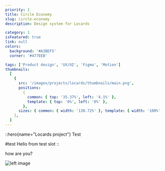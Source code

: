 ```yaml
---
priority: 1
title: Circle Economy
slug: circle-economy
description: Design system for Locards

category: 1
isFeatured: true
link: null
colors:
  background: '#A3BEF5'
  corner: '#477EEB'

tags: ['Product design', 'UX/UI', 'Figma', 'Motion']
thumbnails:
  [
    {
      src: '/images/projects/locards/thumbnails/main.png',
      positions:
        {
          common: { top: '35.37%', left: '4.1%' },
          template: { top: '0%', left: '0%' },
        },
      sizes: { common: { width: '130.72%' }, template: { width: '100%' } },
    },
  ]
---
```


::hero{name="Locards project"}
Test

#test
Hello from test slot
::

how are you?

![left image](/images/projects/locards/thumbnails/main.png)
